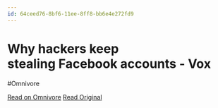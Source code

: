 ```yaml
---
id: 64ceed76-8bf6-11ee-8ff8-bb6e4e272fd9
---
```


# Why hackers keep stealing Facebook accounts - Vox
#Omnivore

[Read on Omnivore](https://omnivore.app/me/why-hackers-keep-stealing-facebook-accounts-vox-18c091f2994)
[Read Original](https://www.vox.com/technology/2023/9/28/23892964/facebook-account-hacked-theft-stolen-online-scams-meta)

